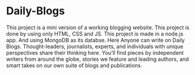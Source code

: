 # Daily-Blogs
This project is a mini version of a working blogging website. This project is done by using only HTML, CSS and JS. This project is made in a node.js app. And using MongoDB as its databse. Here Anyone can write on Daily Blogs. Thought-leaders, journalists, experts, and individuals with unique perspectives share their thinking here. You’ll find pieces by independent writers from around the globe, stories we feature and leading authors, and smart takes on our own suite of blogs and publications.
